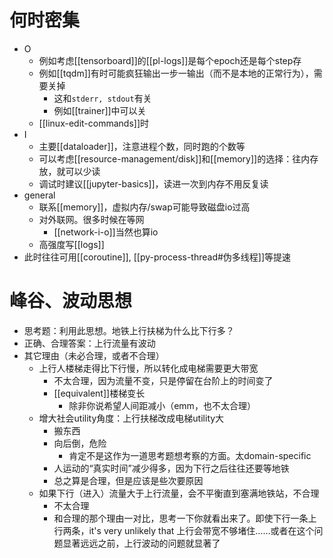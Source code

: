 # 何时密集
- O
  - 例如考虑[[tensorboard]]的[[pl-logs]]是每个epoch还是每个step存
  - 例如[[tqdm]]有时可能疯狂输出一步一输出（而不是本地的正常行为），需要关掉
    - 这和`stderr, stdout`有关
    - 例如[[trainer]]中可以关
  - [[linux-edit-commands]]时
- I
  - 主要[[dataloader]]，注意进程个数，同时跑的个数等
  - 可以考虑[[resource-management/disk]]和[[memory]]的选择：往内存放，就可以少读
  - 调试时建议[[jupyter-basics]]，读进一次到内存不用反复读
- general
  - 联系[[memory]]，虚拟内存/swap可能导致磁盘io过高
  - 对外联网。很多时候在等网
    - [[network-i-o]]当然也算io
  - 高强度写[[logs]]
- 此时往往可用[[coroutine]], [[py-process-thread#伪多线程]]等提速
# 峰谷、波动思想
- 思考题：利用此思想。地铁上行扶梯为什么比下行多？
- 正确、合理答案：上行流量有波动
- 其它理由（未必合理，或者不合理）
  - 上行人楼梯走得比下行慢，所以转化成电梯需要更大带宽
    - 不太合理，因为流量不变，只是停留在台阶上的时间变了
    - [[equivalent]]楼梯变长
      - 除非你说希望人间距减小（emm，也不太合理）
  - 增大社会utility角度：上行扶梯改成电梯utility大
    - 搬东西
    - 向后倒，危险
      - 肯定不是这作为一道思考题想考察的方面。太domain-specific
    - 人运动的“真实时间”减少得多，因为下行之后往往还要等地铁
    - 总之算是合理，但是应该是些次要原因
  - 如果下行（进入）流量大于上行流量，会不平衡直到塞满地铁站，不合理
    - 不太合理
    - 和合理的那个理由一对比，思考一下你就看出来了。即使下行一条上行两条，it's very unlikely that 上行会带宽不够堵住……或者在这个问题显著远远之前，上行波动的问题就显著了